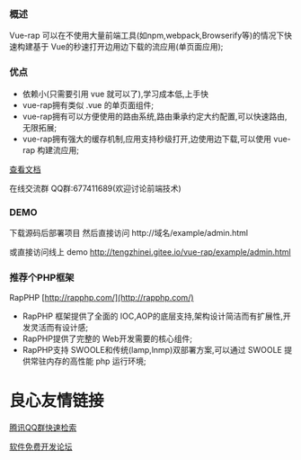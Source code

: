 ###  概述


Vue-rap 可以在不使用大量前端工具(如npm,webpack,Browserify等)的情况下快速构建基于 Vue的秒速打开边用边下载的流应用(单页面应用);

### 优点



* 依赖小(只需要引用 vue 就可以了),学习成本低,上手快
* vue-rap拥有类似 .vue 的单页面组件;
* vue-rap拥有可以方便使用的路由系统,路由秉承约定大约配置,可以快速路由,无限拓展;
* vue-rap拥有强大的缓存机制,应用支持秒级打开,边使用边下载,可以使用 vue-rap 构建流应用;

[查看文档](https://www.kancloud.cn/tengzhinei/vue-rap/550001)

在线交流群 QQ群:677411689(欢迎讨论前端技术)

### DEMO
下载源码后部署项目 然后直接访问   http://域名/example/admin.html

或直接访问线上 demo http://tengzhinei.gitee.io/vue-rap/example/admin.html


### 推荐个PHP框架

RapPHP [http://rapphp.com/](http://rapphp.com/)

* RapPHP 框架提供了全面的 IOC,AOP的底层支持,架构设计简洁而有扩展性,开发灵活而有设计感;
* RapPHP提供了完整的 Web开发需要的核心组件;
* RapPHP支持 SWOOLE和传统(lamp,lnmp)双部署方案,可以通过 SWOOLE 提供常驻内存的高性能 php 运行环境;




 # 良心友情链接

[腾讯QQ群快速检索](http://u.720life.cn/s/8cf73f7c)

[软件免费开发论坛](http://u.720life.cn/s/bbb01dc0)